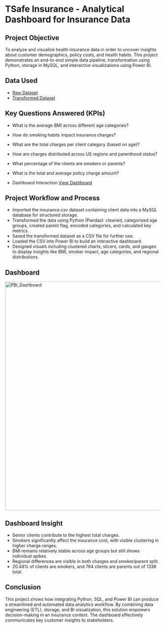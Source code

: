 # TSafe Insurance - Analytical Dashboard for Insurance Data
## Project Objective
To analyze and visualize health insurance data in order to uncover insights about customer demographics, policy costs, and health habits. This project demonstrates an end-to-end simple data pipeline, transformation using Python, storage in MySQL, and interactive visualizations using Power BI.

## Data Used
- <a href="https://github.com/BillJoshuaS/Data-Engineering/blob/main/insurance.csv">Raw Dataset</a>
- <a href="https://github.com/BillJoshuaS/Data-Engineering/blob/main/insure_lvl1_transformed.csv">Transformed Dataset</a>

## Key Questions Answered (KPIs)
-	What is the average BMI across different age categories?
-	How do smoking habits impact insurance charges?
-	What are the total charges per client category (based on age)?
-	How are charges distributed across US regions and parenthood status?
-	What percentage of the clients are smokers or parents?
-	What is the total and average policy charge amount?

- Dashboard Interaction <a href="https://github.com/BillJoshuaS/Data-Engineering/blob/main/InsuranceBoard_lvl1.pbix">View Dashboard</a>

## Project Workflow and Process
-	Imported the insurance.csv dataset containing client data into a MySQL database for structured storage.
-	Transformed the data using Python (Pandas): cleaned, categorized age groups, created parent flag, encoded categories, and calculated key metrics.
-	Saved the transformed dataset as a CSV file for further use.
-	Loaded the CSV into Power BI to build an interactive dashboard.
-	Designed visuals including clustered charts, slicers, cards, and gauges to display insights like BMI, smoker impact, age categories, and regional distributions.

## Dashboard
<img width="1322" height="742" alt="PBI_Dashboard" src="https://github.com/user-attachments/assets/1f54aaad-1435-4b0e-85fa-6a4f1988dcdf" />

## Dashboard Insight
-	Senior clients contribute to the highest total charges.
-	Smokers significantly affect the insurance cost, with visible clustering in higher charge ranges.
-	BMI remains relatively stable across age groups but still shows individual spikes.
-	Regional differences are visible in both charges and smoker/parent split.
-	20.48% of clients are smokers, and 764 clients are parents out of 1338 total.

## Conclusion
This project shows how integrating Python, SQL, and Power BI can produce a streamlined and automated data analytics workflow. By combining data engineering (ETL), storage, and BI visualization, this solution empowers decision-making in an insurance context. The dashboard effectively communicates key customer insights to stakeholders.
